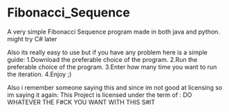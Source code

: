 # Fibonacci_Sequence
A very simple Fibonacci Sequence program made in both java and python. might try C# later

Also its really easy to use but if you have any problem here is a simple guide:
1.Download the preferable choice of the program.
2.Run the preferable choice of the program.
3.Enter how many time you want to run the iteration.
4.Enjoy ;)


Also i remember someone saying this and since im not good at licensing so im saying it again:
This Project is licensed under the term of :
DO WHATEVER THE F#CK YOU WANT WITH THIS S#IT
